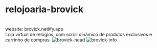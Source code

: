 # relojoaria-brovick
<br>website: brovick.netlify.app </br>
Loja virtual de relógios, com scroll dinâmico de produtos exclusivos e carrinho de compras. 
![brovick-head](https://user-images.githubusercontent.com/63760133/169312346-63dab699-fb18-4857-b792-761b60ec2c11.png)
![brovick-info](https://user-images.githubusercontent.com/63760133/169312350-50f0636c-feaf-4861-b6b3-06b5f2e53560.png)
